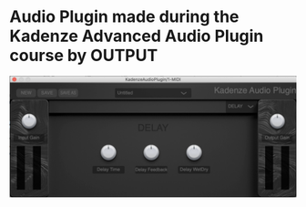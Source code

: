 # Audio Plugin made during the Kadenze Advanced Audio Plugin course by OUTPUT

![Plugin Demo](demo/preview.png)
